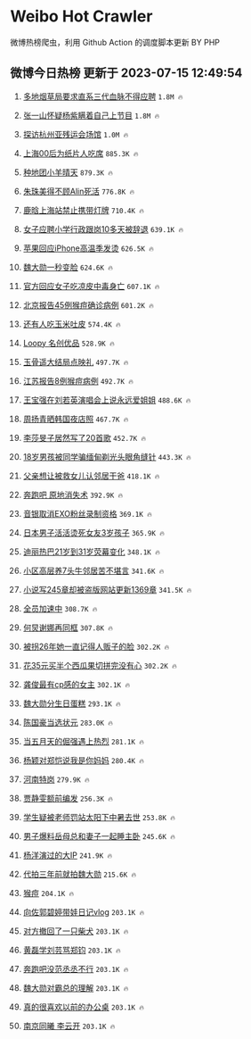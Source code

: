 # Weibo Hot Crawler 



微博热榜爬虫，利用 Github Action 的调度脚本更新 BY PHP 


## 微博今日热榜 更新于 2023-07-15 12:49:54 
1. [多地烟草局要求直系三代血脉不得应聘](https://s.weibo.com/weibo?q=%23%E5%A4%9A%E5%9C%B0%E7%83%9F%E8%8D%89%E5%B1%80%E8%A6%81%E6%B1%82%E7%9B%B4%E7%B3%BB%E4%B8%89%E4%BB%A3%E8%A1%80%E8%84%89%E4%B8%8D%E5%BE%97%E5%BA%94%E8%81%98%23&t=31&band_rank=1&Refer=top) `1.8M 🔥` 

1. [张一山怀疑杨紫瞒着自己上节目](https://s.weibo.com/weibo?q=%23%E5%BC%A0%E4%B8%80%E5%B1%B1%E6%80%80%E7%96%91%E6%9D%A8%E7%B4%AB%E7%9E%92%E7%9D%80%E8%87%AA%E5%B7%B1%E4%B8%8A%E8%8A%82%E7%9B%AE%23&t=31&band_rank=2&Refer=top) `1.8M 🔥` 

1. [探访杭州亚残运会场馆](https://s.weibo.com/weibo?q=%23%E6%8E%A2%E8%AE%BF%E6%9D%AD%E5%B7%9E%E4%BA%9A%E6%AE%8B%E8%BF%90%E4%BC%9A%E5%9C%BA%E9%A6%86%23&t=31&band_rank=3&Refer=top) `1.0M 🔥` 

1. [上海00后为纸片人吃席](https://s.weibo.com/weibo?q=%23%E4%B8%8A%E6%B5%B700%E5%90%8E%E4%B8%BA%E7%BA%B8%E7%89%87%E4%BA%BA%E5%90%83%E5%B8%AD%23&t=31&band_rank=4&Refer=top) `885.3K 🔥` 

1. [种地团小羊晴天](https://s.weibo.com/weibo?q=%E7%A7%8D%E5%9C%B0%E5%9B%A2%E5%B0%8F%E7%BE%8A%E6%99%B4%E5%A4%A9&t=31&band_rank=5&Refer=top) `879.3K 🔥` 

1. [朱珠美得不顾Alin死活](https://s.weibo.com/weibo?q=%23%E6%9C%B1%E7%8F%A0%E7%BE%8E%E5%BE%97%E4%B8%8D%E9%A1%BEAlin%E6%AD%BB%E6%B4%BB%23&t=31&band_rank=6&Refer=top) `776.8K 🔥` 

1. [鹿晗上海站禁止携带灯牌](https://s.weibo.com/weibo?q=%23%E9%B9%BF%E6%99%97%E4%B8%8A%E6%B5%B7%E7%AB%99%E7%A6%81%E6%AD%A2%E6%90%BA%E5%B8%A6%E7%81%AF%E7%89%8C%23&t=31&band_rank=7&Refer=top) `710.4K 🔥` 

1. [女子应聘小学行政跟岗10多天被辞退](https://s.weibo.com/weibo?q=%23%E5%A5%B3%E5%AD%90%E5%BA%94%E8%81%98%E5%B0%8F%E5%AD%A6%E8%A1%8C%E6%94%BF%E8%B7%9F%E5%B2%9710%E5%A4%9A%E5%A4%A9%E8%A2%AB%E8%BE%9E%E9%80%80%23&t=31&band_rank=8&Refer=top) `639.1K 🔥` 

1. [苹果回应iPhone高温季发烫](https://s.weibo.com/weibo?q=%23%E8%8B%B9%E6%9E%9C%E5%9B%9E%E5%BA%94iPhone%E9%AB%98%E6%B8%A9%E5%AD%A3%E5%8F%91%E7%83%AB%23&t=31&band_rank=9&Refer=top) `626.5K 🔥` 

1. [魏大勋一秒变脸](https://s.weibo.com/weibo?q=%23%E9%AD%8F%E5%A4%A7%E5%8B%8B%E4%B8%80%E7%A7%92%E5%8F%98%E8%84%B8%23&t=31&band_rank=10&Refer=top) `624.6K 🔥` 

1. [官方回应女子吃凉皮中毒身亡](https://s.weibo.com/weibo?q=%23%E5%AE%98%E6%96%B9%E5%9B%9E%E5%BA%94%E5%A5%B3%E5%AD%90%E5%90%83%E5%87%89%E7%9A%AE%E4%B8%AD%E6%AF%92%E8%BA%AB%E4%BA%A1%23&t=31&band_rank=11&Refer=top) `607.1K 🔥` 

1. [北京报告45例猴痘确诊病例](https://s.weibo.com/weibo?q=%23%E5%8C%97%E4%BA%AC%E6%8A%A5%E5%91%8A45%E4%BE%8B%E7%8C%B4%E7%97%98%E7%A1%AE%E8%AF%8A%E7%97%85%E4%BE%8B%23&t=31&band_rank=12&Refer=top) `601.2K 🔥` 

1. [还有人吃玉米吐皮](https://s.weibo.com/weibo?q=%23%E8%BF%98%E6%9C%89%E4%BA%BA%E5%90%83%E7%8E%89%E7%B1%B3%E5%90%90%E7%9A%AE%23&t=31&band_rank=13&Refer=top) `574.4K 🔥` 

1. [Loopy 名创优品](https://s.weibo.com/weibo?q=Loopy%20%E5%90%8D%E5%88%9B%E4%BC%98%E5%93%81&t=31&band_rank=14&Refer=top) `528.9K 🔥` 

1. [玉骨遥大结局点映礼](https://s.weibo.com/weibo?q=%23%E7%8E%89%E9%AA%A8%E9%81%A5%E5%A4%A7%E7%BB%93%E5%B1%80%E7%82%B9%E6%98%A0%E7%A4%BC%23&t=31&band_rank=15&Refer=top) `497.7K 🔥` 

1. [江苏报告8例猴痘病例](https://s.weibo.com/weibo?q=%23%E6%B1%9F%E8%8B%8F%E6%8A%A5%E5%91%8A8%E4%BE%8B%E7%8C%B4%E7%97%98%E7%97%85%E4%BE%8B%23&t=31&band_rank=16&Refer=top) `492.7K 🔥` 

1. [王宝强在刘若英演唱会上说永远爱姐姐](https://s.weibo.com/weibo?q=%23%E7%8E%8B%E5%AE%9D%E5%BC%BA%E5%9C%A8%E5%88%98%E8%8B%A5%E8%8B%B1%E6%BC%94%E5%94%B1%E4%BC%9A%E4%B8%8A%E8%AF%B4%E6%B0%B8%E8%BF%9C%E7%88%B1%E5%A7%90%E5%A7%90%23&t=31&band_rank=17&Refer=top) `488.6K 🔥` 

1. [周扬青晒韩国夜店照](https://s.weibo.com/weibo?q=%23%E5%91%A8%E6%89%AC%E9%9D%92%E6%99%92%E9%9F%A9%E5%9B%BD%E5%A4%9C%E5%BA%97%E7%85%A7%23&t=31&band_rank=18&Refer=top) `467.7K 🔥` 

1. [李莎旻子居然写了20首歌](https://s.weibo.com/weibo?q=%23%E6%9D%8E%E8%8E%8E%E6%97%BB%E5%AD%90%E5%B1%85%E7%84%B6%E5%86%99%E4%BA%8620%E9%A6%96%E6%AD%8C%23&t=31&band_rank=19&Refer=top) `452.7K 🔥` 

1. [18岁男孩被同学骗缅甸剃光头眼角缝针](https://s.weibo.com/weibo?q=%2318%E5%B2%81%E7%94%B7%E5%AD%A9%E8%A2%AB%E5%90%8C%E5%AD%A6%E9%AA%97%E7%BC%85%E7%94%B8%E5%89%83%E5%85%89%E5%A4%B4%E7%9C%BC%E8%A7%92%E7%BC%9D%E9%92%88%23&t=31&band_rank=20&Refer=top) `443.3K 🔥` 

1. [父亲想让被救女儿认邻居干爸](https://s.weibo.com/weibo?q=%23%E7%88%B6%E4%BA%B2%E6%83%B3%E8%AE%A9%E8%A2%AB%E6%95%91%E5%A5%B3%E5%84%BF%E8%AE%A4%E9%82%BB%E5%B1%85%E5%B9%B2%E7%88%B8%23&t=31&band_rank=21&Refer=top) `418.1K 🔥` 

1. [奔跑吧 原地消失术](https://s.weibo.com/weibo?q=%E5%A5%94%E8%B7%91%E5%90%A7%20%E5%8E%9F%E5%9C%B0%E6%B6%88%E5%A4%B1%E6%9C%AF&t=31&band_rank=22&Refer=top) `392.9K 🔥` 

1. [音银取消EXO粉丝录制资格](https://s.weibo.com/weibo?q=%23%E9%9F%B3%E9%93%B6%E5%8F%96%E6%B6%88EXO%E7%B2%89%E4%B8%9D%E5%BD%95%E5%88%B6%E8%B5%84%E6%A0%BC%23&t=31&band_rank=23&Refer=top) `369.1K 🔥` 

1. [日本男子活活烫死女友3岁孩子](https://s.weibo.com/weibo?q=%23%E6%97%A5%E6%9C%AC%E7%94%B7%E5%AD%90%E6%B4%BB%E6%B4%BB%E7%83%AB%E6%AD%BB%E5%A5%B3%E5%8F%8B3%E5%B2%81%E5%AD%A9%E5%AD%90%23&t=31&band_rank=24&Refer=top) `365.9K 🔥` 

1. [迪丽热巴21岁到31岁荧幕变化](https://s.weibo.com/weibo?q=%23%E8%BF%AA%E4%B8%BD%E7%83%AD%E5%B7%B421%E5%B2%81%E5%88%B031%E5%B2%81%E8%8D%A7%E5%B9%95%E5%8F%98%E5%8C%96%23&t=31&band_rank=25&Refer=top) `348.1K 🔥` 

1. [小区高层养7头牛邻居苦不堪言](https://s.weibo.com/weibo?q=%23%E5%B0%8F%E5%8C%BA%E9%AB%98%E5%B1%82%E5%85%BB7%E5%A4%B4%E7%89%9B%E9%82%BB%E5%B1%85%E8%8B%A6%E4%B8%8D%E5%A0%AA%E8%A8%80%23&t=31&band_rank=26&Refer=top) `341.6K 🔥` 

1. [小说写245章却被盗版网站更新1369章](https://s.weibo.com/weibo?q=%23%E5%B0%8F%E8%AF%B4%E5%86%99245%E7%AB%A0%E5%8D%B4%E8%A2%AB%E7%9B%97%E7%89%88%E7%BD%91%E7%AB%99%E6%9B%B4%E6%96%B01369%E7%AB%A0%23&t=31&band_rank=27&Refer=top) `341.5K 🔥` 

1. [全员加速中](https://s.weibo.com/weibo?q=%E5%85%A8%E5%91%98%E5%8A%A0%E9%80%9F%E4%B8%AD&t=31&band_rank=28&Refer=top) `308.7K 🔥` 

1. [何炅谢娜再同框](https://s.weibo.com/weibo?q=%23%E4%BD%95%E7%82%85%E8%B0%A2%E5%A8%9C%E5%86%8D%E5%90%8C%E6%A1%86%23&t=31&band_rank=29&Refer=top) `307.8K 🔥` 

1. [被拐26年她一直记得人贩子的脸](https://s.weibo.com/weibo?q=%23%E8%A2%AB%E6%8B%9026%E5%B9%B4%E5%A5%B9%E4%B8%80%E7%9B%B4%E8%AE%B0%E5%BE%97%E4%BA%BA%E8%B4%A9%E5%AD%90%E7%9A%84%E8%84%B8%23&t=31&band_rank=30&Refer=top) `302.2K 🔥` 

1. [花35元买半个西瓜果切拼完没有心](https://s.weibo.com/weibo?q=%23%E8%8A%B135%E5%85%83%E4%B9%B0%E5%8D%8A%E4%B8%AA%E8%A5%BF%E7%93%9C%E6%9E%9C%E5%88%87%E6%8B%BC%E5%AE%8C%E6%B2%A1%E6%9C%89%E5%BF%83%23&t=31&band_rank=31&Refer=top) `302.2K 🔥` 

1. [龚俊最有cp感的女主](https://s.weibo.com/weibo?q=%23%E9%BE%9A%E4%BF%8A%E6%9C%80%E6%9C%89cp%E6%84%9F%E7%9A%84%E5%A5%B3%E4%B8%BB%23&t=31&band_rank=32&Refer=top) `302.1K 🔥` 

1. [魏大勋分生日蛋糕](https://s.weibo.com/weibo?q=%23%E9%AD%8F%E5%A4%A7%E5%8B%8B%E5%88%86%E7%94%9F%E6%97%A5%E8%9B%8B%E7%B3%95%23&t=31&band_rank=33&Refer=top) `293.1K 🔥` 

1. [陈国豪当选状元](https://s.weibo.com/weibo?q=%23%E9%99%88%E5%9B%BD%E8%B1%AA%E5%BD%93%E9%80%89%E7%8A%B6%E5%85%83%23&t=31&band_rank=34&Refer=top) `283.0K 🔥` 

1. [当五月天的倔强遇上热烈](https://s.weibo.com/weibo?q=%23%E5%BD%93%E4%BA%94%E6%9C%88%E5%A4%A9%E7%9A%84%E5%80%94%E5%BC%BA%E9%81%87%E4%B8%8A%E7%83%AD%E7%83%88%23&t=31&band_rank=35&Refer=top) `281.1K 🔥` 

1. [杨颖对郑恺说我是你妈妈](https://s.weibo.com/weibo?q=%23%E6%9D%A8%E9%A2%96%E5%AF%B9%E9%83%91%E6%81%BA%E8%AF%B4%E6%88%91%E6%98%AF%E4%BD%A0%E5%A6%88%E5%A6%88%23&t=31&band_rank=36&Refer=top) `280.4K 🔥` 

1. [河南特岗](https://s.weibo.com/weibo?q=%E6%B2%B3%E5%8D%97%E7%89%B9%E5%B2%97&t=31&band_rank=37&Refer=top) `279.9K 🔥` 

1. [贾静雯额前编发](https://s.weibo.com/weibo?q=%23%E8%B4%BE%E9%9D%99%E9%9B%AF%E9%A2%9D%E5%89%8D%E7%BC%96%E5%8F%91%23&t=31&band_rank=38&Refer=top) `256.3K 🔥` 

1. [学生疑被老师罚站太阳下中暑去世](https://s.weibo.com/weibo?q=%23%E5%AD%A6%E7%94%9F%E7%96%91%E8%A2%AB%E8%80%81%E5%B8%88%E7%BD%9A%E7%AB%99%E5%A4%AA%E9%98%B3%E4%B8%8B%E4%B8%AD%E6%9A%91%E5%8E%BB%E4%B8%96%23&t=31&band_rank=39&Refer=top) `253.8K 🔥` 

1. [男子爆料岳母总和妻子一起睡主卧](https://s.weibo.com/weibo?q=%23%E7%94%B7%E5%AD%90%E7%88%86%E6%96%99%E5%B2%B3%E6%AF%8D%E6%80%BB%E5%92%8C%E5%A6%BB%E5%AD%90%E4%B8%80%E8%B5%B7%E7%9D%A1%E4%B8%BB%E5%8D%A7%23&t=31&band_rank=40&Refer=top) `245.6K 🔥` 

1. [杨洋演过的大IP](https://s.weibo.com/weibo?q=%23%E6%9D%A8%E6%B4%8B%E6%BC%94%E8%BF%87%E7%9A%84%E5%A4%A7IP%23&t=31&band_rank=41&Refer=top) `241.9K 🔥` 

1. [代拍三年前就拍魏大勋](https://s.weibo.com/weibo?q=%23%E4%BB%A3%E6%8B%8D%E4%B8%89%E5%B9%B4%E5%89%8D%E5%B0%B1%E6%8B%8D%E9%AD%8F%E5%A4%A7%E5%8B%8B%23&t=31&band_rank=42&Refer=top) `215.6K 🔥` 

1. [猴痘](https://s.weibo.com/weibo?q=%E7%8C%B4%E7%97%98&t=31&band_rank=43&Refer=top) `204.1K 🔥` 

1. [向佐郭碧婷带娃日记vlog](https://s.weibo.com/weibo?q=%23%E5%90%91%E4%BD%90%E9%83%AD%E7%A2%A7%E5%A9%B7%E5%B8%A6%E5%A8%83%E6%97%A5%E8%AE%B0vlog%23&t=31&band_rank=44&Refer=top) `203.1K 🔥` 

1. [对方撤回了一只柴犬](https://s.weibo.com/weibo?q=%23%E5%AF%B9%E6%96%B9%E6%92%A4%E5%9B%9E%E4%BA%86%E4%B8%80%E5%8F%AA%E6%9F%B4%E7%8A%AC%23&t=31&band_rank=45&Refer=top) `203.1K 🔥` 

1. [黄磊学刘芸骂郑钧](https://s.weibo.com/weibo?q=%23%E9%BB%84%E7%A3%8A%E5%AD%A6%E5%88%98%E8%8A%B8%E9%AA%82%E9%83%91%E9%92%A7%23&t=31&band_rank=46&Refer=top) `203.1K 🔥` 

1. [奔跑吧没范丞丞不行](https://s.weibo.com/weibo?q=%23%E5%A5%94%E8%B7%91%E5%90%A7%E6%B2%A1%E8%8C%83%E4%B8%9E%E4%B8%9E%E4%B8%8D%E8%A1%8C%23&t=31&band_rank=47&Refer=top) `203.1K 🔥` 

1. [魏大勋对霸总的理解](https://s.weibo.com/weibo?q=%23%E9%AD%8F%E5%A4%A7%E5%8B%8B%E5%AF%B9%E9%9C%B8%E6%80%BB%E7%9A%84%E7%90%86%E8%A7%A3%23&t=31&band_rank=48&Refer=top) `203.1K 🔥` 

1. [真的很喜欢以前的办公桌](https://s.weibo.com/weibo?q=%23%E7%9C%9F%E7%9A%84%E5%BE%88%E5%96%9C%E6%AC%A2%E4%BB%A5%E5%89%8D%E7%9A%84%E5%8A%9E%E5%85%AC%E6%A1%8C%23&t=31&band_rank=49&Refer=top) `203.1K 🔥` 

1. [南京同曦 李云开](https://s.weibo.com/weibo?q=%E5%8D%97%E4%BA%AC%E5%90%8C%E6%9B%A6%20%E6%9D%8E%E4%BA%91%E5%BC%80&t=31&band_rank=50&Refer=top) `203.1K 🔥` 

